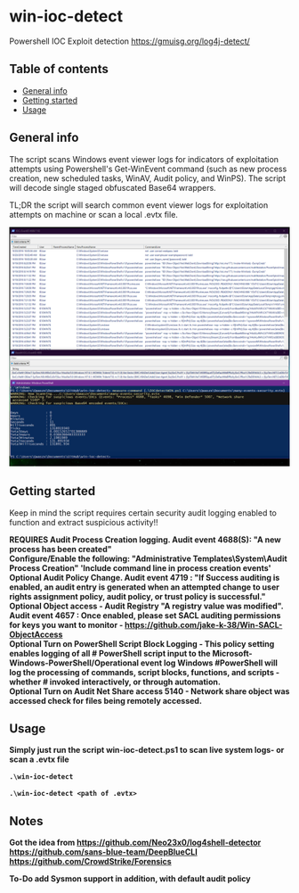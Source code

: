 # win-ioc-detect
Powershell IOC Exploit detection
https://gmuisg.org/log4j-detect/
## Table of contents
* [General info](#general-info)
* [Getting started](#getting-started)
* [Usage](#usage)

## General info
The script scans Windows event viewer logs for indicators of exploitation attempts using Powershell's Get-WinEvent command (such as new process creation, new scheduled tasks, WinAV, Audit policy, and WinPS). The script will decode single staged obfuscated Base64 wrappers. 

TL;DR the script will search common event viewer logs for exploitation attempts on machine or scan a local .evtx file.

![snip1](https://github.com/jake-k-38/win-ioc-detect/blob/main/images/screenshot_2.PNG?raw=true)
	
## Getting started
Keep in mind the script requires certain security audit logging enabled to function and extract suspicious activity!!<br />

<b>REQUIRES Audit Process Creation logging. Audit event 4688(S): "A new process has been created"<br />
Configure/Enable the following: "Administrative Templates\System\Audit Process Creation" 'Include command line in process creation events'<br />
Optional Audit Policy Change. Audit event 4719 : "If Success auditing is enabled, an audit entry is generated when an attempted change to user rights assignment policy, audit policy, or trust policy is successful."<br />
Optional Object access - Audit Registry "A registry value was modified". Audit event 4657 : Once enabled, please set SACL auditing permissions for keys you want to monitor - https://github.com/jake-k-38/Win-SACL-ObjectAccess<br />
Optional Turn on PowerShell Script Block Logging - This policy setting enables logging of all # PowerShell script input to the Microsoft-Windows-PowerShell/Operational event log Windows #PowerShell will log the processing of commands, script blocks, functions, and scripts - whether # invoked interactively, or through automation.<br />
Optional Turn on Audit Net Share access 5140 - Network share object was accessed check for files being remotely accessed.<br />

## Usage
Simply just run the script win-ioc-detect.ps1 to scan live system logs- or scan a .evtx file

```
.\win-ioc-detect
```
```
.\win-ioc-detect <path of .evtx>
```
## Notes

Got the idea from https://github.com/Neo23x0/log4shell-detector
https://github.com/sans-blue-team/DeepBlueCLI
https://github.com/CrowdStrike/Forensics

To-Do add Sysmon support in addition, with default audit policy
